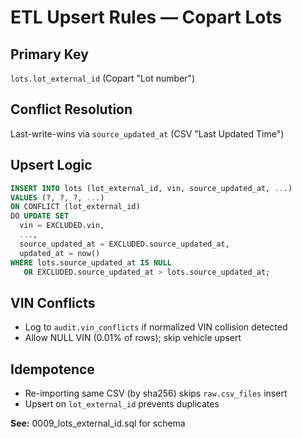 # ETL Upsert Rules — Copart Lots

## Primary Key
`lots.lot_external_id` (Copart "Lot number")

## Conflict Resolution
Last-write-wins via `source_updated_at` (CSV "Last Updated Time")

## Upsert Logic
```sql
INSERT INTO lots (lot_external_id, vin, source_updated_at, ...)
VALUES (?, ?, ?, ...)
ON CONFLICT (lot_external_id)
DO UPDATE SET
  vin = EXCLUDED.vin,
  ...,
  source_updated_at = EXCLUDED.source_updated_at,
  updated_at = now()
WHERE lots.source_updated_at IS NULL
   OR EXCLUDED.source_updated_at > lots.source_updated_at;
```

## VIN Conflicts
- Log to `audit.vin_conflicts` if normalized VIN collision detected
- Allow NULL VIN (0.01% of rows); skip vehicle upsert

## Idempotence
- Re-importing same CSV (by sha256) skips `raw.csv_files` insert
- Upsert on `lot_external_id` prevents duplicates

**See:** 0009_lots_external_id.sql for schema
